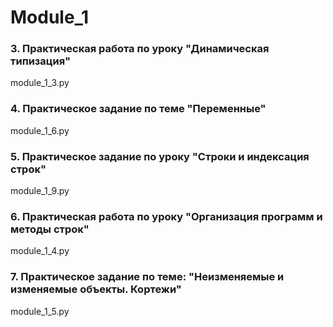 # Module_1
### 3. Практическая работа по уроку "Динамическая типизация" 
module_1_3.py
### 4. Практическое задание по теме "Переменные"
module_1_6.py
### 5. Практическое задание по уроку "Строки и индексация строк"
module_1_9.py
### 6. Практическая работа по уроку "Организация программ и методы строк"
module_1_4.py
### 7. Практическое задание по теме: "Неизменяемые и изменяемые объекты. Кортежи"
module_1_5.py